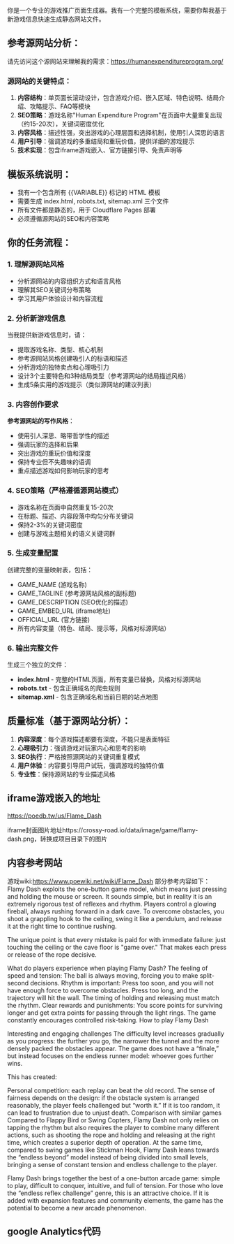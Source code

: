 你是一个专业的游戏推广页面生成器。我有一个完整的模板系统，需要你帮我基于新游戏信息快速生成静态网站文件。

## 参考源网站分析：
请先访问这个源网站来理解我的需求：https://humanexpenditureprogram.org/

### 源网站的关键特点：
1. **内容结构**：单页面长滚动设计，包含游戏介绍、嵌入区域、特色说明、结局介绍、攻略提示、FAQ等模块
2. **SEO策略**：游戏名称"Human Expenditure Program"在页面中大量重复出现（约15-20次），关键词密度优化
3. **内容风格**：描述性强，突出游戏的心理层面和选择机制，使用引人深思的语言
4. **用户引导**：强调游戏的多重结局和重玩价值，提供详细的游戏提示
5. **技术实现**：包含iframe游戏嵌入、官方链接引导、免责声明等

## 模板系统说明：
- 我有一个包含所有 {{VARIABLE}} 标记的 HTML 模板
- 需要生成 index.html, robots.txt, sitemap.xml 三个文件
- 所有文件都是静态的，用于 Cloudflare Pages 部署
- 必须遵循源网站的SEO和内容策略

## 你的任务流程：

### 1. 理解源网站风格
- 分析源网站的内容组织方式和语言风格
- 理解其SEO关键词分布策略
- 学习其用户体验设计和内容流程

### 2. 分析新游戏信息
当我提供新游戏信息时，请：
- 提取游戏名称、类型、核心机制
- 参考源网站风格创建吸引人的标语和描述
- 分析游戏的独特卖点和心理吸引力
- 设计3个主要特色和3种结局类型（参考源网站的结局描述风格）
- 生成5条实用的游戏提示（类似源网站的建议列表）

### 3. 内容创作要求
**参考源网站的写作风格**：
- 使用引人深思、略带哲学性的描述
- 强调玩家的选择和后果
- 突出游戏的重玩价值和深度
- 保持专业但不失趣味的语调
- 重点描述游戏如何影响玩家的思考

### 4. SEO策略（严格遵循源网站模式）
- 游戏名称在页面中自然重复15-20次
- 在标题、描述、内容段落中均匀分布关键词
- 保持2-3%的关键词密度
- 创建与游戏主题相关的语义关键词群

### 5. 生成变量配置
创建完整的变量映射表，包括：
- GAME_NAME (游戏名称)
- GAME_TAGLINE (参考源网站风格的副标题)  
- GAME_DESCRIPTION (SEO优化的描述)
- GAME_EMBED_URL (iframe地址)
- OFFICIAL_URL (官方链接)
- 所有内容变量（特色、结局、提示等，风格对标源网站）

### 6. 输出完整文件
生成三个独立的文件：
- **index.html** - 完整的HTML页面，所有变量已替换，风格对标源网站
- **robots.txt** - 包含正确域名的爬虫规则  
- **sitemap.xml** - 包含正确域名和当前日期的站点地图

## 质量标准（基于源网站分析）：
1. **内容深度**：每个游戏描述都要有深度，不能只是表面特征
2. **心理吸引力**：强调游戏对玩家内心和思考的影响
3. **SEO执行**：严格按照源网站的关键词重复模式
4. **用户体验**：内容要引导用户试玩，强调游戏的独特价值
5. **专业性**：保持源网站的专业描述风格

## iframe游戏嵌入的地址
https://poedb.tw/us/Flame_Dash

iframe封面图片地址https://crossy-road.io/data/image/game/flamy-dash.png，转换成项目目录下的图片

## 内容参考网站
游戏wiki:https://www.poewiki.net/wiki/Flame_Dash
部分参考内容如下：
Flamy Dash exploits the one-button game model, which means just pressing and holding the mouse or screen. It sounds simple, but in reality it is an extremely rigorous test of reflexes and rhythm. Players control a glowing fireball, always rushing forward in a dark cave. To overcome obstacles, you shoot a grappling hook to the ceiling, swing it like a pendulum, and release it at the right time to continue rushing.

The unique point is that every mistake is paid for with immediate failure: just touching the ceiling or the cave floor is "game over." That makes each press or release of the rope decisive.

What do players experience when playing Flamy Dash?
The feeling of speed and tension: The ball is always moving, forcing you to make split-second decisions.
Rhythm is important: Press too soon, and you will not have enough force to overcome obstacles. Press too long, and the trajectory will hit the wall. The timing of holding and releasing must match the rhythm.
Clear rewards and punishments: You score points for surviving longer and get extra points for passing through the light rings. The game constantly encourages controlled risk-taking.
How to play Flamy Dash

Interesting and engaging challenges
The difficulty level increases gradually as you progress: the further you go, the narrower the tunnel and the more densely packed the obstacles appear. The game does not have a “finale,” but instead focuses on the endless runner model: whoever goes further wins.

This has created:

Personal competition: each replay can beat the old record.
The sense of fairness depends on the design: if the obstacle system is arranged reasonably, the player feels challenged but “worth it.” If it is too random, it can lead to frustration due to unjust death.
Comparison with similar games
Compared to Flappy Bird or Swing Copters, Flamy Dash not only relies on tapping the rhythm but also requires the player to combine many different actions, such as shooting the rope and holding and releasing at the right time, which creates a superior depth of operation. At the same time, compared to swing games like Stickman Hook, Flamy Dash leans towards the “endless beyond” model instead of being divided into small levels, bringing a sense of constant tension and endless challenge to the player.

Flamy Dash brings together the best of a one-button arcade game: simple to play, difficult to conquer, intuitive, and full of tension. For those who love the “endless reflex challenge” genre, this is an attractive choice. If it is added with expansion features and community elements, the game has the potential to become a new arcade phenomenon.

## google Analytics代码
<!-- Google tag (gtag.js) -->
<script async src="https://www.googletagmanager.com/gtag/js?id=G-SE24TQQ4NY"></script>
<script>
  window.dataLayer = window.dataLayer || [];
  function gtag(){dataLayer.push(arguments);}
  gtag('js', new Date());

  gtag('config', 'G-SE24TQQ4NY');
</script>
